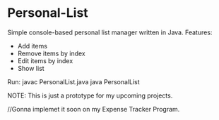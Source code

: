 # Personal-List
Simple console-based personal list manager written in Java.
Features:
- Add items
- Remove items by index
- Edit items by index
- Show list

Run: 
javac PersonalList.java
java PersonalList

NOTE: This is just a prototype for my upcoming projects.

//Gonna implemet it soon on my Expense Tracker Program.
